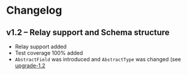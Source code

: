 # Changelog

## v1.2 – Relay support and Schema structure

- Relay support added
- Test coverage 100% added
- `AbstractField` was introduced and `AbstractType` was changed (see [upgrade-1.2](UPGRADE-1.2.md)


